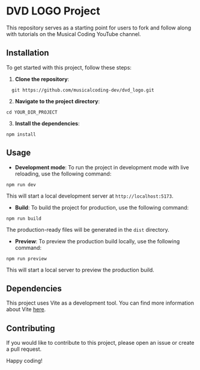 # DVD LOGO Project

This repository serves as a starting point for users to fork and follow along with tutorials on the Musical Coding
YouTube channel.

## Installation

To get started with this project, follow these steps:

1. **Clone the repository**:

```shell
  git https://github.com/musicalcoding-dev/dvd_logo.git
```

2. **Navigate to the project directory**:

```shell
cd YOUR_DIR_PROJECT
```

3. **Install the dependencies**:

```shell
npm install
```

## Usage

- **Development mode**: To run the project in development mode with live reloading, use the following command:

```shell
npm run dev
```

This will start a local development server at `http://localhost:5173`.

- **Build**: To build the project for production, use the following command:

```shell
npm run build
```

The production-ready files will be generated in the `dist` directory.

- **Preview**: To preview the production build locally, use the following command:

```shell
npm run preview
```

This will start a local server to preview the production build.

## Dependencies

This project uses Vite as a development tool. You can find more information about Vite [here](https://vitejs.dev/).

## Contributing

If you would like to contribute to this project, please open an issue or create a pull request.

Happy coding!
